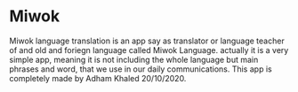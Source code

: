 # Miwok
Miwok language translation is an app say as translator or language teacher of and old and foriegn language called Miwok Language.
actually it is a very simple app, meaning it is not including the whole language but main phrases and word, that we use in our daily communications.
This app is completely made by Adham Khaled 20/10/2020.
